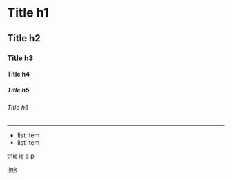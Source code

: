 # Title h1
## Title h2
### Title h3
#### Title h4
##### Title h5
###### Title h6

---

- list item 
- list item

this is a p

[link](https://)